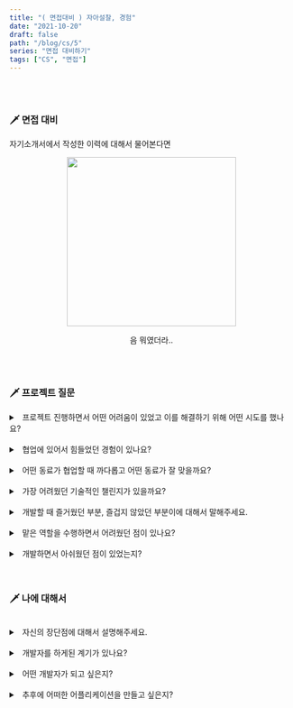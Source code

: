 ```yaml
---
title: "( 면접대비 ) 자아설찰, 경험"
date: "2021-10-20"
draft: false
path: "/blog/cs/5"
series: "면접 대비하기"
tags: ["CS", "면접"]
---
```


<br>
<br>

### 🗡 면접 대비

자기소개서에서 작성한 이력에 대해서 물어본다면

<div style="text-align:center">
  <img src="https://c.tenor.com/I73KjOkY0CgAAAAC/smirk-adorable.gif" height="300">
  <p>음 뭐였더라..</p>
</div>

<br>
<br>

### 🗡 프로젝트 질문

<details>
<summary>&nbsp; 프로젝트 진행하면서 어떤 어려움이 있었고 이를 해결하기 위해 어떤 시도를 했나요?</summary>
<p>

- **예상치 못한, 원인을 파악하기 어려운 버그**
  - 차근차근 발생 원인에 대해서 리스트업
  - 다양한 키워드로 해결방안 모색
  - 주변 개발자에게 물어보기
  - 예시. M1 iOS앱 빌드
-

</p>
</details>

<br>

<details>
<summary>&nbsp; 협업에 있어서 힘들었던 경험이 있나요?</summary>
<p>

- **즉각적인 피드벡이 안되는 문제**
  - 사이드 프로젝트 진행하는데
  - 요청을 최대한 상세히 내용을 작성하고 이모티콘을 활용해서 체킹여부를 명확하게 표시했다.

</p>
</details>

<br>

<details>
<summary>&nbsp; 어떤 동료가 협업할 때 까다롭고 어떤 동료가 잘 맞을까요?</summary>
<p>

- **의견을 주고 받기 힘든**
  - 코드 컨벤션이나 기능을 구현하는 로직에 있어서 제대로 의견이 공유가 안되면 결국 각자 생각대로 코딩하고 코드가 합쳐지기 어려워진다.
  - 예시. 벼룩시장 프로젝트를 하면서 TimePicker 컴포넌트를 같이 재활용하려 했으나 상태를 관리하는 부분이 달라서 결국 따로 따로 컴포넌트를 구현하게 되었다.

</p>
</details>

<br>

<details>
<summary>&nbsp; 가장 어려웠던 기술적인 챌린지가 있을까요?</summary>
<p>

- React Native에 CodePush 적용하기
- Atomic과 Presentation Container 패턴을 결합한 시도

</p>
</details>

<br>

<details>
<summary>&nbsp; 개발할 때 즐거웠던 부분, 즐겁지 않았던 부분이에 대해서 말해주세요.</summary>
<p>

- 재활용성이 높은 모듈을 만들 때
- 인프라 환경을 구축할 때 (M1에서 ReactNative build)

</p>
</details>

<br>

<details>
<summary>&nbsp; 맡은 역할을 수행하면서 어려웠던 점이 있나요?</summary>
<p>

- 경험이 없는 부분에 대해서 결정하고 구현해야 할 때
  - 예시. [ 걸어서 동네속으로 ] 지도 API, 개발 프레임워크 선택
  - 예시. [ 셀윅하우스 ] 자동 업데이트
  - 노력한 부분. 다각적인 리서치하여 현 상황에 맞는 플랜 A, B를 설정하고 개발을 시작했다.

</p>
</details>

<br>

<details>
<summary>&nbsp; 개발하면서 아쉬웠던 점이 있었는지?</summary>
<p>

- 프로젝트를 시작하기 전에 사용할 모듈에 대해서 더 체계적인

</p>
</details>

<br>
<br>

### 🗡 나에 대해서

<br>

<details>
<summary>&nbsp; 자신의 장단점에 대해서 설명해주세요.</summary>
<p>

- **어느 환경에서든 잘 적응할 수 있다.**
  - 중국, 싱가폴, 캐나다에서 생활했었고 이사를 20번 넘겨 다니면서 다양한 환경의 사람들과 늘 원만한 관계를 유지했다.
  - 주어진 상황에 대해서 불평하기보단 내가 할 수 있는 것에 집중해서 즐겁게 보냈다.
  - 새로운 환경과 도전에 대한 두려움이 없다.
- **부가적인 것에 욕심을 낸다.**
  - 완벽주의적 성향을 갖고 있어 부가적인 것에 시간을 많이 할애하게 된다. 시간이 촉박한 상황에서 사소한 부분을 넘어가지 못하고 메인 기능 개발이 늦어지는 문제발생.
  - 노력하고 있는 것. 진행할 작업단위를 계속 리스트업하여 우선순위에 따라서 작업을 진행.
  - 더 완성도 높은 작업물을 만들어 낼 수 있었다.
  - 예시. 타임피커, 커스텀 알림창

</p>
</details>

<br>

<details>
<summary>&nbsp; 개발자를 하게된 계기가 있나요?</summary>
<p>

- 컴퓨터에 관심이 많았다 -> 옛날 게임 시스템 파일 건드려서 치트를 쓴 경험
- 고2 때 전공을 선택하면서 -> 소프트웨어로 사람들에게 유의미한 편리를 제공할 수 있음
- 프로그래밍이 재밋다 -> 학창시절 수학을 좋아하게 된 이유

</p>
</details>

<br>

<details>
<summary>&nbsp; 어떤 개발자가 되고 싶은지?</summary>
<p>

- 편하게 소통할 수 있는 개발자.
  - 주변 사람들과 거리낌없이 생각을 공유하고 같이 고민을 하고 싶습니다.

</p>
</details>

<br>

<details>
<summary>&nbsp; 추후에 어떠한 어플리케이션을 만들고 싶은지?</summary>
<p>

- 사람들에게 유의미한 서비스를 제공
- 사용자가 원하는 것을 가장 간편하게 제공
  - 토스의 새로운 고객경험. 너무 간편한 나머지 복잡했던 이전으로 돌아갈 수 없는 플랫폼.

</p>
</details>

<br>
